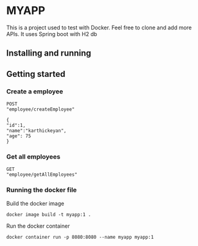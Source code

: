 # MYAPP

This is a project used to test with Docker. Feel free to clone and add more APIs. It uses Spring boot with H2 db

## Installing and running

## Getting started
### Create a employee
    POST
    "employee/createEmployee"

    {
    "id":1,
    "name":"karthickeyan",
    "age": 75
    }

### Get all employees

    GET
    "employee/getAllEmployees"
    
### Running the docker file
Build the docker image

    docker image build -t myapp:1 .

Run the docker container

    docker container run -p 8080:8080 --name myapp myapp:1